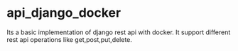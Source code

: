 # api_django_docker
Its a basic implementation of django rest api with docker. It support different rest api operations like get,post,put,delete.
